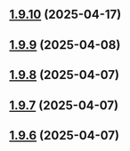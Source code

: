 ## [1.9.10](https://github.com/msobiecki/boilerplate-express-server/compare/v1.9.9...v1.9.10) (2025-04-17)



## [1.9.9](https://github.com/msobiecki/boilerplate-express-server/compare/v1.9.8...v1.9.9) (2025-04-08)



## [1.9.8](https://github.com/msobiecki/boilerplate-express-server/compare/v1.9.7...v1.9.8) (2025-04-07)



## [1.9.7](https://github.com/msobiecki/boilerplate-express-server/compare/v1.9.6...v1.9.7) (2025-04-07)



## [1.9.6](https://github.com/msobiecki/boilerplate-express-server/compare/v1.9.5...v1.9.6) (2025-04-07)



